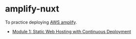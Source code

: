 # amplify-nuxt

To practice deploying [AWS amplify](https://aws.amazon.com/amplify).

* [Module 1: Static Web Hosting with Continuous Deployment](https://aws.amazon.com/getting-started/hands-on/build-serverless-web-app-lambda-apigateway-s3-dynamodb-cognito/module-1)
